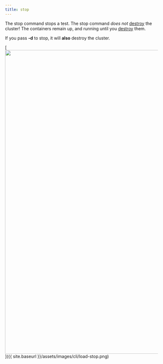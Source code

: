 ```yaml
---
title: stop
---
```

The stop command stops a test. The stop command *does not* [destroy](../../cluster/commands/destroy.html) the cluster!
The containers remain up, and running until you [destroy](../../cluster/commands/destroy.html) them.

If you pass **-d** to stop, it will __also__ destroy the cluster.

[<img src="{{ site.baseurl }}/assets/images/cli/load-stop.png" width="1000"/>]({{ site.baseurl }}/assets/images/cli/load-stop.png)

